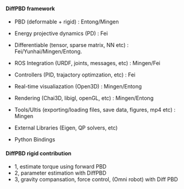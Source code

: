 #### DiffPBD framework

- PBD (deformable + rigid) : Entong/Mingen
- Energy projective dynamics (PD) : Fei 
- Differentiable (tensor, sparse matrix, NN etc) : Fei/Yunhai/Mingen/Entong.


- ROS Integration (URDF, joints, messages, etc) : Mingen/Fei
- Controllers (PID, trajactory optimzation, etc) : Fei
- Real-time visualiazation (Open3D) : Mingen/Entong
- Rendering (Chai3D, libigl, openGL, etc) : Mingen/Entong
- Tools/Ultis (exporting/loading files, save data, figures, mp4 etc) : Mingen
- External Libraries (Eigen, QP solvers, etc)
- Python Bindings


#### DiffPBD rigid contribution
 - 1, estimate torque using forward PBD
 - 2, parameter estimation with DiffPBD
 - 3, gravity compansation, force control, (Omni robot) with Diff PBD
